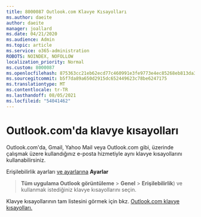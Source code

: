 ```yaml
---
title: 8000087 Outlook.com Klavye Kısayolları
ms.author: daeite
author: daeite
manager: joallard
ms.date: 04/21/2020
ms.audience: Admin
ms.topic: article
ms.service: o365-administration
ROBOTS: NOINDEX, NOFOLLOW
localization_priority: Normal
ms.custom: 8000087
ms.openlocfilehash: 875363cc21eb62ecd77c460991e3fe9773e4ec85268eb813da3dbd13bb6bb079
ms.sourcegitcommit: b5f7da89a650d2915dc652449623c78be6247175
ms.translationtype: MT
ms.contentlocale: tr-TR
ms.lasthandoff: 08/05/2021
ms.locfileid: "54041462"
---
```

# <a name="keyboard-shortcuts-in-outlookcom"></a>Outlook.com'da klavye kısayolları

Outlook.com'da, Gmail, Yahoo Mail veya Outlook.com gibi, üzerinde çalışmak üzere kullandığınız e-posta hizmetiyle aynı klavye kısayollarını kullanabilirsiniz.

Erişilebilirlik ayarları [ve ayarlarına](https://go.microsoft.com/fwlink/?linkid=2080840) **Ayarlar** 
 > **Tüm uygulama Outlook görüntüleme**  >  **Genel**  >  **Erişilebilirlik**) ve kullanmak istediğiniz klavye kısayollarını seçin.

Klavye kısayollarının tam listesini görmek için bkz. [Outlook.com klavye kısayolları.](https://support.microsoft.com/topic/keyboard-shortcuts-for-outlook-3cdeb221-7ae5-4c1d-8c1d-9e63216c1efd)